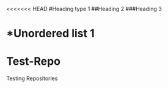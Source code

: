 <<<<<<< HEAD
#Heading type 1
##Heading 2
###Heading 3

*Unordered list 1
=======
Test-Repo
=========

Testing Repositories